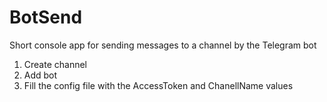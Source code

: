 # BotSend
Short console app for sending messages to a channel by the Telegram bot

1. Create channel
2. Add bot
3. Fill the config file with the AccessToken and ChanellName values

